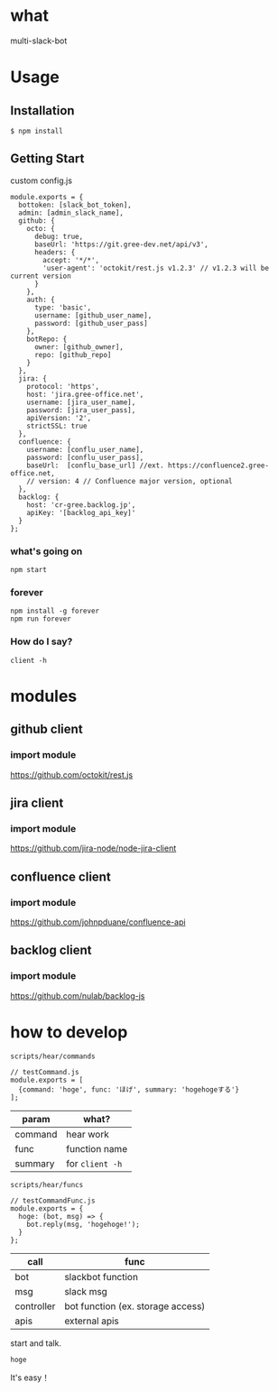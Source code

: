 # what
multi-slack-bot


# Usage

## Installation
```
$ npm install
```

## Getting Start

custom config.js
```
module.exports = {
  bottoken: [slack_bot_token],
  admin: [admin_slack_name],
  github: {
    octo: {
      debug: true,
      baseUrl: 'https://git.gree-dev.net/api/v3',
      headers: {
        accept: '*/*',
        'user-agent': 'octokit/rest.js v1.2.3' // v1.2.3 will be current version
      }
    },
    auth: {
      type: 'basic',
      username: [github_user_name],
      password: [github_user_pass]
    },
    botRepo: {
      owner: [github_owner],
      repo: [github_repo]
    }
  },
  jira: {
    protocol: 'https',
    host: 'jira.gree-office.net',
    username: [jira_user_name],
    password: [jira_user_pass],
    apiVersion: '2',
    strictSSL: true
  },
  confluence: {
    username: [conflu_user_name],
    password: [conflu_user_pass],
    baseUrl:  [conflu_base_url] //ext. https://confluence2.gree-office.net,
    // version: 4 // Confluence major version, optional
  },
  backlog: {
    host: 'cr-gree.backlog.jp',
    apiKey: '[backlog_api_key]'
  }
};
```

### what's going on
```
npm start
```

### forever
```
npm install -g forever
npm run forever
```

### How do I say?
```
client -h
```

# modules

## github client
### import module
https://github.com/octokit/rest.js

## jira client
### import module
https://github.com/jira-node/node-jira-client

## confluence client
### import module
https://github.com/johnpduane/confluence-api

## backlog client
### import module
https://github.com/nulab/backlog-js


# how to develop

`scripts/hear/commands`


```
// testCommand.js
module.exports = [
  {command: 'hoge', func: 'ほげ', summary: 'hogehogeする'}
];
```

| param | what? |
----|----
| command | hear work |
| func | function name |
| summary | for `client -h` |


`scripts/hear/funcs`


```
// testCommandFunc.js
module.exports = {
  hoge: (bot, msg) => {
    bot.reply(msg, 'hogehoge!');
  }
};
```


| call | func |
----|----
| bot | slackbot function|
| msg | slack msg |
| controller | bot function (ex. storage access) |
| apis | external apis |

start and talk.

```
hoge
```

It's easy！
